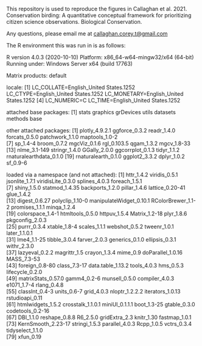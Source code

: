 This repository is used to reproduce the figures in Callaghan et al. 2021. Conservation birding: A quantitative conceptual framework for prioritizing citizen science observations. Biological Conservation.

Any questions, please email me at callaghan.corey.t@gmail.com

The R environment this was run in is as follows:

R version 4.0.3 (2020-10-10)
Platform: x86_64-w64-mingw32/x64 (64-bit)
Running under: Windows Server x64 (build 17763)

Matrix products: default

locale:
[1] LC_COLLATE=English_United States.1252  LC_CTYPE=English_United States.1252    LC_MONETARY=English_United States.1252
[4] LC_NUMERIC=C                           LC_TIME=English_United States.1252    

attached base packages:
[1] stats     graphics  grDevices utils     datasets  methods   base     

other attached packages:
 [1] plotly_4.9.2.1          ggforce_0.3.2           readr_1.4.0             forcats_0.5.0           patchwork_1.1.0         maptools_1.0-2         
 [7] sp_1.4-4                broom_0.7.2             mgcViz_0.1.6            rgl_0.103.5             qgam_1.3.2              mgcv_1.8-33            
[13] nlme_3.1-149            stringr_1.4.0           GGally_2.0.0            ggcorrplot_0.1.3        tidyr_1.1.2             rnaturalearthdata_0.1.0
[19] rnaturalearth_0.1.0     ggplot2_3.3.2           dplyr_1.0.2             sf_0.9-6               

loaded via a namespace (and not attached):
 [1] httr_1.4.2              viridis_0.5.1           jsonlite_1.7.1          viridisLite_0.3.0       splines_4.0.3           foreach_1.5.1          
 [7] shiny_1.5.0             statmod_1.4.35          backports_1.2.0         pillar_1.4.6            lattice_0.20-41         glue_1.4.2             
[13] digest_0.6.27           polyclip_1.10-0         manipulateWidget_0.10.1 RColorBrewer_1.1-2      promises_1.1.1          minqa_1.2.4            
[19] colorspace_1.4-1        htmltools_0.5.0         httpuv_1.5.4            Matrix_1.2-18           plyr_1.8.6              pkgconfig_2.0.3        
[25] purrr_0.3.4             xtable_1.8-4            scales_1.1.1            webshot_0.5.2           tweenr_1.0.1            later_1.1.0.1          
[31] lme4_1.1-25             tibble_3.0.4            farver_2.0.3            generics_0.1.0          ellipsis_0.3.1          withr_2.3.0            
[37] lazyeval_0.2.2          magrittr_1.5            crayon_1.3.4            mime_0.9                doParallel_1.0.16       MASS_7.3-53            
[43] foreign_0.8-80          class_7.3-17            data.table_1.13.2       tools_4.0.3             hms_0.5.3               lifecycle_0.2.0        
[49] matrixStats_0.57.0      gamm4_0.2-6             munsell_0.5.0           compiler_4.0.3          e1071_1.7-4             rlang_0.4.8            
[55] classInt_0.4-3          units_0.6-7             grid_4.0.3              nloptr_1.2.2.2          iterators_1.0.13        rstudioapi_0.11        
[61] htmlwidgets_1.5.2       crosstalk_1.1.0.1       miniUI_0.1.1.1          boot_1.3-25             gtable_0.3.0            codetools_0.2-16       
[67] DBI_1.1.0               reshape_0.8.8           R6_2.5.0                gridExtra_2.3           knitr_1.30              fastmap_1.0.1          
[73] KernSmooth_2.23-17      stringi_1.5.3           parallel_4.0.3          Rcpp_1.0.5              vctrs_0.3.4             tidyselect_1.1.0       
[79] xfun_0.19              
